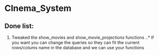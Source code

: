 # CInema_System
## Done list:
1. Tweaked the show_movies and show_movie_projections functions
..* If you want you can change the queries so they can fit the current rows/colums name in the database and we can use your functions

